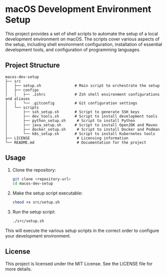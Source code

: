 # macOS Development Environment Setup

This project provides a set of shell scripts to automate the setup of a local development environment on macOS. The scripts cover various aspects of the setup, including shell environment configuration, installation of essential development tools, and configuration of programming languages.

## Project Structure

```
macos-dev-setup
├── src
│   ├── setup.sh               # Main script to orchestrate the setup
│   ├── configs
│   │   ├── .zshrc             # Zsh shell environment configurations and aliases
│   │   └── .gitconfig         # Git configuration settings
│   └── scripts
│       ├── ssh_setup.sh       # Script to generate SSH keys
│       ├── dev_tools.sh       # Script to install development tools
│       ├── python_setup.sh     # Script to install Python
│       ├── java_setup.sh      # Script to install OpenJDK and Maven
│       ├── docker_setup.sh     # Script to install Docker and Podman
│       └── k8s_setup.sh       # Script to install Kubernetes tools
├── LICENSE                     # Licensing information
└── README.md                   # Documentation for the project
```

## Usage

1. Clone the repository:
   ```bash
   git clone <repository-url>
   cd macos-dev-setup
   ```

2. Make the setup script executable:
   ```bash
   chmod +x src/setup.sh
   ```

3. Run the setup script:
   ```bash
   ./src/setup.sh
   ```

This will execute the various setup scripts in the correct order to configure your development environment.

## License

This project is licensed under the MIT License. See the LICENSE file for more details.